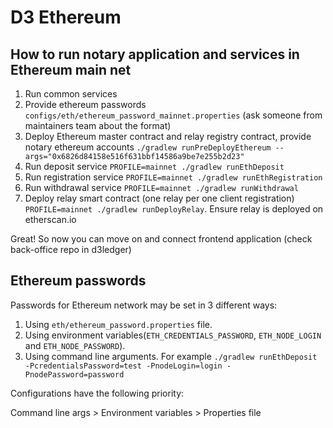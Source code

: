 # D3 Ethereum

## How to run notary application and services in Ethereum main net
1) Run common services
2) Provide ethereum passwords `configs/eth/ethereum_password_mainnet.properties` (ask someone from maintainers team about the format)
3) Deploy Ethereum master contract and relay registry contract, provide notary ethereum accounts `./gradlew runPreDeployEthereum --args="0x6826d84158e516f631bbf14586a9be7e255b2d23"` 
4) Run deposit service `PROFILE=mainnet ./gradlew runEthDeposit`
5) Run registration service `PROFILE=mainnet ./gradlew runEthRegistration`
6) Run withdrawal service `PROFILE=mainnet ./gradlew runWithdrawal`
7) Deploy relay smart contract (one relay per one client registration) `PROFILE=mainnet ./gradlew runDeployRelay`. Ensure relay is deployed on etherscan.io

Great! So now you can move on and connect frontend application (check back-office repo in d3ledger)

## Ethereum passwords
Passwords for Ethereum network may be set in 3 different ways:

1) Using `eth/ethereum_password.properties` file.
2) Using environment variables(`ETH_CREDENTIALS_PASSWORD`, `ETH_NODE_LOGIN` and `ETH_NODE_PASSWORD`).
3) Using command line arguments. For example `./gradlew runEthDeposit -PcredentialsPassword=test -PnodeLogin=login -PnodePassword=password`

Configurations have the following priority:

Command line args > Environment variables > Properties file